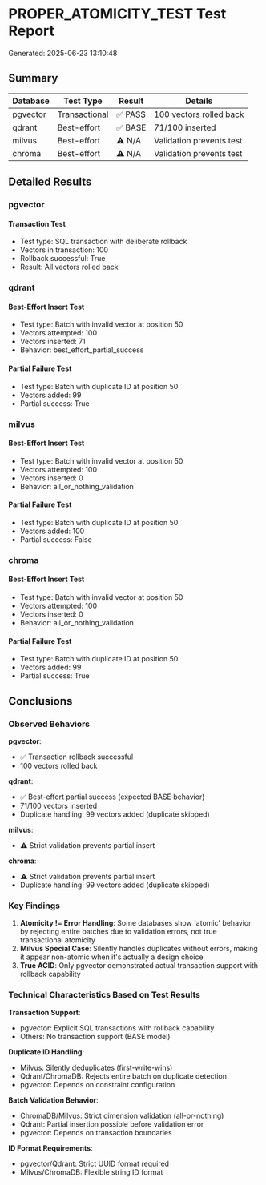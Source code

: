 # PROPER_ATOMICITY_TEST Test Report
Generated: 2025-06-23 13:10:48

## Summary

| Database | Test Type | Result | Details |
|----------|-----------|--------|----------|
| pgvector | Transactional | ✅ PASS | 100 vectors rolled back |
| qdrant | Best-effort | ✅ BASE | 71/100 inserted |
| milvus | Best-effort | ⚠️ N/A | Validation prevents test |
| chroma | Best-effort | ⚠️ N/A | Validation prevents test |

## Detailed Results

### pgvector

#### Transaction Test
- Test type: SQL transaction with deliberate rollback
- Vectors in transaction: 100
- Rollback successful: True
- Result: All vectors rolled back

### qdrant

#### Best-Effort Insert Test
- Test type: Batch with invalid vector at position 50
- Vectors attempted: 100
- Vectors inserted: 71
- Behavior: best_effort_partial_success

#### Partial Failure Test
- Test type: Batch with duplicate ID at position 50
- Vectors added: 99
- Partial success: True

### milvus

#### Best-Effort Insert Test
- Test type: Batch with invalid vector at position 50
- Vectors attempted: 100
- Vectors inserted: 0
- Behavior: all_or_nothing_validation

#### Partial Failure Test
- Test type: Batch with duplicate ID at position 50
- Vectors added: 100
- Partial success: False

### chroma

#### Best-Effort Insert Test
- Test type: Batch with invalid vector at position 50
- Vectors attempted: 100
- Vectors inserted: 0
- Behavior: all_or_nothing_validation

#### Partial Failure Test
- Test type: Batch with duplicate ID at position 50
- Vectors added: 99
- Partial success: True


## Conclusions

### Observed Behaviors

**pgvector**:
- ✅ Transaction rollback successful
- 100 vectors rolled back

**qdrant**:
- ✅ Best-effort partial success (expected BASE behavior)
- 71/100 vectors inserted
- Duplicate handling: 99 vectors added (duplicate skipped)

**milvus**:
- ⚠️ Strict validation prevents partial insert

**chroma**:
- ⚠️ Strict validation prevents partial insert
- Duplicate handling: 99 vectors added (duplicate skipped)

### Key Findings

1. **Atomicity != Error Handling**: Some databases show 'atomic' behavior by rejecting entire batches due to validation errors, not true transactional atomicity
2. **Milvus Special Case**: Silently handles duplicates without errors, making it appear non-atomic when it's actually a design choice
3. **True ACID**: Only pgvector demonstrated actual transaction support with rollback capability

### Technical Characteristics Based on Test Results

**Transaction Support**:
- pgvector: Explicit SQL transactions with rollback capability
- Others: No transaction support (BASE model)

**Duplicate ID Handling**:
- Milvus: Silently deduplicates (first-write-wins)
- Qdrant/ChromaDB: Rejects entire batch on duplicate detection
- pgvector: Depends on constraint configuration

**Batch Validation Behavior**:
- ChromaDB/Milvus: Strict dimension validation (all-or-nothing)
- Qdrant: Partial insertion possible before validation error
- pgvector: Depends on transaction boundaries

**ID Format Requirements**:
- pgvector/Qdrant: Strict UUID format required
- Milvus/ChromaDB: Flexible string ID format
